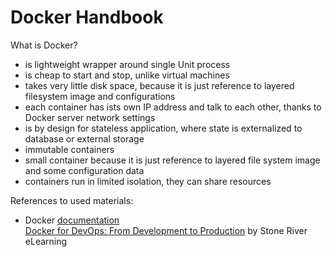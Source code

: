 # Docker Handbook

What is Docker?

* is lightweight wrapper around single Unit process
* is cheap to start and stop, unlike virtual machines
* takes very little disk space, because it is just reference to layered filesystem image and configurations
* each container has ists own IP address and talk to each other, thanks to Docker server network settings
* is by design for stateless application, where state is externalized to database or external storage
* immutable containers
* small container because it is just reference to layered file system image and some configuration data
* containers run in limited isolation, they can share resources

References to used materials:

* Docker [documentation](https://docs.docker.com)  
  [Docker for DevOps: From Development to Production](https://www.gitbook.com/book/ondrej-kvasnovsky/docker-handbook/edit#) by Stone River eLearning



